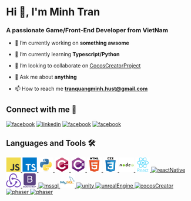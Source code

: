 # Hi 👋, I'm Minh Tran

### A passionate Game/Front-End Developer from VietNam

- 🔭 I’m currently working on **something awsome**

- 🌱 I’m currently learning **Typescript/Python**

- 👯 I’m looking to collaborate on [CocosCreatorProject](https://github.com/kidcry0x/CocosCreatorProject)

- 💬 Ask me about **anything**

- 📫 How to reach me **tranquangminh.hust@gmail.com**

## Connect with me 👀

<a href="https://fb.com/tqm.051101" target="blank"><img align="center" src="https://img.shields.io/badge/Facebook-1877F2?style=for-the-badge&logo=facebook&logoColor=white" alt="facebook"/></a>
<a href="www.linkedin.com/in/tranquangminh-hust" target="blank"><img align="center" src="https://img.shields.io/badge/LinkedIn-0077B5?style=for-the-badge&logo=linkedin&logoColor=white" alt="linkedin"/></a>
<a href="https://stackoverflow.com/users/16124902/tran-quang-minh" target="blank"><img align="center" src="https://img.shields.io/badge/Stack_Overflow-FE7A16?style=for-the-badge&logo=stack-overflow&logoColor=white" alt="facebook"/></a>
<a href="https://codepen.io/kidcry0x" target="blank"><img align="center" src="https://img.shields.io/badge/Codepen-000000?style=for-the-badge&logo=codepen&logoColor=white" alt="facebook"/></a>

## Languages and Tools 🛠

<p align="left"> 
    <a href="https://developer.mozilla.org/en-US/docs/Web/JavaScript" target="_blank"> <img src="https://raw.githubusercontent.com/devicons/devicon/master/icons/javascript/javascript-original.svg" alt="javascript" width="40" height="40"/> </a>
    <a href="https://www.typescriptlang.org/" target="_blank"> <img src="https://raw.githubusercontent.com/devicons/devicon/master/icons/typescript/typescript-original.svg" alt="typescript" width="40" height="40"/> </a>
    <a href="https://www.python.org" target="_blank"> <img src="https://raw.githubusercontent.com/devicons/devicon/master/icons/python/python-original.svg" alt="python" width="40" height="40"/> </a>
    <a href="https://www.w3schools.com/cpp/" target="_blank"> <img src="https://raw.githubusercontent.com/devicons/devicon/master/icons/cplusplus/cplusplus-original.svg" alt="cplusplus" width="40" height="40"/> </a>
    <a href="https://www.w3schools.com/cs/" target="_blank"> <img src="https://raw.githubusercontent.com/devicons/devicon/master/icons/csharp/csharp-original.svg" alt="csharp" width="40" height="40"/> </a> 
    <a href="https://www.w3.org/html/" target="_blank"> <img src="https://raw.githubusercontent.com/devicons/devicon/master/icons/html5/html5-original-wordmark.svg" alt="html5" width="40" height="40"/> </a>
    <a href="https://www.w3schools.com/css/" target="_blank"> <img src="https://raw.githubusercontent.com/devicons/devicon/master/icons/css3/css3-original-wordmark.svg" alt="css3" width="40" height="40"/> </a>
     <a href="https://nodejs.org" target="_blank"> <img src="https://raw.githubusercontent.com/devicons/devicon/master/icons/nodejs/nodejs-original-wordmark.svg" alt="nodejs" width="40" height="40"/> </a>
    <a href="https://reactjs.org/" target="_blank"> <img src="https://raw.githubusercontent.com/devicons/devicon/master/icons/react/react-original-wordmark.svg" alt="react" width="40" height="40"/> </a>
    <a href="https://reactnative.dev/" target="_blank"> <img src="https://reactnative.dev/img/header_logo.svg" alt="reactNative" width="40" height="40"/> </a> 
    <a href="https://redux.js.org" target="_blank"> <img src="https://raw.githubusercontent.com/devicons/devicon/master/icons/redux/redux-original.svg" alt="redux" width="40" height="40"/> </a>
    <a href="https://getbootstrap.com" target="_blank"> <img src="https://raw.githubusercontent.com/devicons/devicon/master/icons/bootstrap/bootstrap-plain-wordmark.svg" alt="bootstrap" width="40" height="40"/> </a>
    <a href="https://www.microsoft.com/en-us/sql-server" target="_blank"> <img src="https://cdn.worldvectorlogo.com/logos/microsoft-sql-server.svg" alt="mssql" width="40" height="40"/> </a>
    <a href="https://www.mysql.com/" target="_blank"> <img src="https://raw.githubusercontent.com/devicons/devicon/master/icons/mysql/mysql-original-wordmark.svg" alt="mysql" width="40" height="40"/> </a>
    <a href="https://unity.com/" target="_blank"> <img src="https://www.vectorlogo.zone/logos/unity3d/unity3d-icon.svg" alt="unity" width="40" height="40"/> </a> 
    <a href="https://www.unrealengine.com/en-US/" target="_blank"> <img src="https://seeklogo.com/images/U/unreal-engine-logo-12B9A1D996-seeklogo.com.png" alt="unrealEngine" width="40" height="40"/> </a> 
    <a href="https://www.cocos.com/en/" target="_blank"> <img src="https://www.cocos.com/wp-content/themes/cocos_en/image/logo.png" alt="cocosCreator" width="40" height="40"/> </a>
    <a href="https://phaser.io/" target="_blank"> <img src="https://www.vectorlogo.zone/logos/phaserio/phaserio-icon.svg" alt="phaser" width="40" height="40"/> </a>
    <a href="https://www.pixijs.com/" target="_blank"> <img src="https://camo.githubusercontent.com/dd5f0c8ce84c09599ebd30c7a48076b3ca4ef7d1f36aed96c64952d3432942a1/68747470733a2f2f706978696a732e646f776e6c6f61642f706978696a732d62616e6e65722d6e6f2d76657273696f6e2e706e67" alt="phaser" width="80" height="40"/> </a>
    
 </p>
